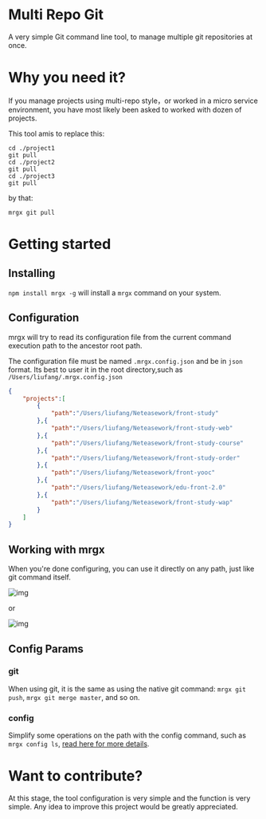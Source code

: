 # Multi Repo Git

A very simple Git command line tool, to manage multiple git repositories at once.

# Why you need it?

If you manage projects using multi-repo style，or worked in a micro service environment, you have most likely been asked to worked with dozen of projects.

This tool amis to replace this:

```
cd ./project1
git pull
cd ./project2
git pull
cd ./project3
git pull

```

by that:

```
mrgx git pull
```

# Getting started

## Installing

`npm install mrgx -g` will install a `mrgx` command on your system.

## Configuration

mrgx will try to read its configuration file from the current command execution path to the ancestor root path.

The configuration file must be named `.mrgx.config.json` and be in `json` format. Its best to user it in the root directory,such as `/Users/liufang/.mrgx.config.json`

``` json
{
    "projects":[
        {
            "path":"/Users/liufang/Neteasework/front-study"
        },{
            "path":"/Users/liufang/Neteasework/front-study-web"
        },{
            "path":"/Users/liufang/Neteasework/front-study-course"
        },{
            "path":"/Users/liufang/Neteasework/front-study-order"
        },{
            "path":"/Users/liufang/Neteasework/front-yooc"
        },{
            "path":"/Users/liufang/Neteasework/edu-front-2.0"
        },{
            "path":"/Users/liufang/Neteasework/front-study-wap"
        }
    ]
}
```

## Working with mrgx

When you're done configuring, you can use it directly on any path, just like git command itself.

![img](http://edu-image.nosdn.127.net/b22c8e19f0164cdea002b65c69b678d9.png?imageView&quality=100)

or

![img](http://edu-image.nosdn.127.net/b364fdc02c1647288d53460d31aecbab.png?imageView&quality=100)

## Config Params

### git

When using git, it is the same as using the native git command:
`mrgx git push`, `mrgx git merge master`, and so on.


### config

Simplify some operations on the path with the config command, such as `mrgx config ls`, [read here for more details](docs/config.md).


# Want to contribute?

At this stage, the tool configuration is very simple and the function is very simple. Any idea to improve this project would be greatly appreciated.
